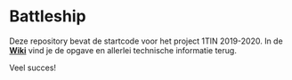 # Battleship

Deze repository bevat de startcode voor het project 1TIN 2019-2020.
In de **[Wiki](https://github.com/pxlit-projects/battleship/wiki)** vind je de opgave en allerlei technische informatie terug.

Veel succes!

